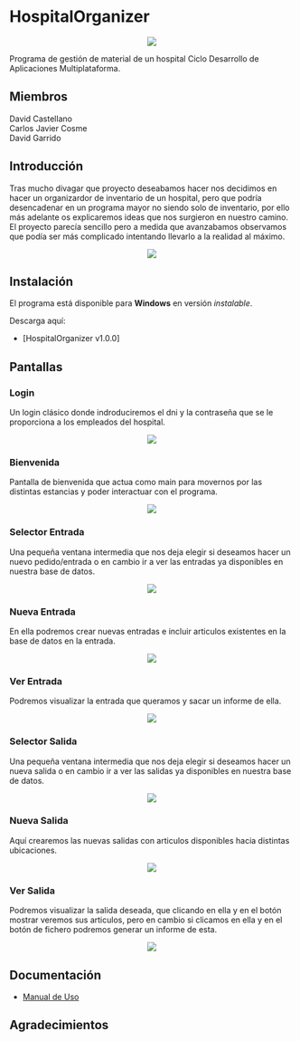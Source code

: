 # HospitalOrganizer

<p align="center"><img src="/GitHub_Images/Hospitalgif-1.gif" width=""/></p>

Programa de gestión de material de un hospital Ciclo Desarrollo de Aplicaciones Multiplataforma.

## Miembros

David Castellano <br>
Carlos Javier Cosme <br>
David Garrido

## Introducción
Tras mucho divagar que proyecto deseabamos hacer nos decidimos en hacer un organizardor de inventario de un hospital, pero que podría desencadenar en un programa mayor no siendo solo de inventario, por ello más adelante os explicaremos ideas que nos surgieron en nuestro camino. El proyecto parecía sencillo pero a medida que avanzabamos observamos que podía ser más complicado intentando llevarlo a la realidad al máximo.

<p align="center"><img src="/GitHub_Images/PinguHospital-1.gif" width=""/></p>

## Instalación
El programa está disponible para **Windows** en versión *instalable*.

Descarga aquí:
* [HospitalOrganizer v1.0.0]

## Pantallas

### Login

Un login clásico donde indroduciremos el dni y la contraseña que se le proporciona a los empleados del hospital.

<p align="center"><img src="/GitHub_Images/Login.PNG" width=""/></p>

### Bienvenida

Pantalla de bienvenida que actua como main para movernos por las distintas estancias y poder interactuar con el programa.

<p align="center"><img src="/GitHub_Images/Entrada.PNG" width=""/></p>

### Selector Entrada

Una pequeña ventana intermedia que nos deja elegir si deseamos hacer un nuevo pedido/entrada o en cambio ir a ver las entradas ya disponibles en nuestra base de datos.

<p align="center"><img src="/GitHub_Images/entradas.PNG" width=""/></p>

### Nueva Entrada

En ella podremos crear nuevas entradas e incluir articulos existentes en la base de datos en la entrada.

<p align="center"><img src="/GitHub_Images/entradanueva.PNG" width=""/></p>

### Ver Entrada

Podremos visualizar la entrada que queramos y sacar un informe de ella.

<p align="center"><img src="/GitHub_Images/entradaver.PNG" width=""/></p>

### Selector Salida

Una pequeña ventana intermedia que nos deja elegir si deseamos hacer un nueva salida o en cambio ir a ver las salidas ya disponibles en nuestra base de datos.

<p align="center"><img src="/GitHub_Images/salidas.PNG" width=""/></p>

### Nueva Salida

Aquí crearemos las nuevas salidas con articulos disponibles hacia distintas ubicaciones.

<p align="center"><img src="/GitHub_Images/nuevasalida.PNG" width=""/></p>

### Ver Salida

Podremos visualizar la salida deseada, que clicando en ella y en el botón mostrar veremos sus articulos, pero en cambio si clicamos en ella y en el botón de fichero podremos generar un informe de esta.

<p align="center"><img src="/GitHub_Images/salidaver.PNG" width=""/></p>

## Documentación
* [Manual de Uso](ManualHospitalOrganizer.pdf)
## Agradecimientos

